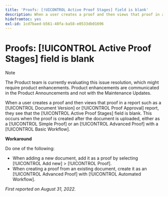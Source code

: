 ```yaml
---
title: 'Proofs: [!UICONTROL Active Proof Stages] field is blank'
description: When a user creates a proof and then views that proof in a report such as a [!UICONTROL Document Version] or [!UICONTROL Proof Approval] report, they see that the [!UICONTROL Active Proof Stages] field is blank. This occurs when the proof is created after the document is uploaded, either as a [!UICONTROL Simple Proof] or an [!UICONTROL Advanced Proof] with a [!UICONTROL Basic Workflow].
hidefromtoc: yes
exl-id: 1cd7baed-b561-48fa-ba58-e0533db01696
---
```

# Proofs: [!UICONTROL Active Proof Stages] field is blank

<!-- This Known Issue is on the TOC for both Workfront and Workfront Proof. Article created by request.-->

>[!NOTE]
>
>The Product team is currently evaluating this issue resolution, which might require product enhancements. Product enhancements are communicated in the Product Announcements and not with the Maintenance Updates.

When a user creates a proof and then views that proof in a report such as a [!UICONTROL Document Version] or [!UICONTROL Proof Approval] report, they see that the [!UICONTROL Active Proof Stages] field is blank. This occurs when the proof is created after the document is uploaded, either as a [!UICONTROL Simple Proof] or an [!UICONTROL Advanced Proof] with a [!UICONTROL Basic Workflow].

**Workaround**

Do one of the following:

* When adding a new document, add it as a proof by selecting [!UICONTROL Add new] > [!UICONTROL Proof].
* When creating a proof from an existing document, create it as an [!UICONTROL Advanced Proof] with [!UICONTROL Automated Workflow].

_First reported on August 31, 2022._
